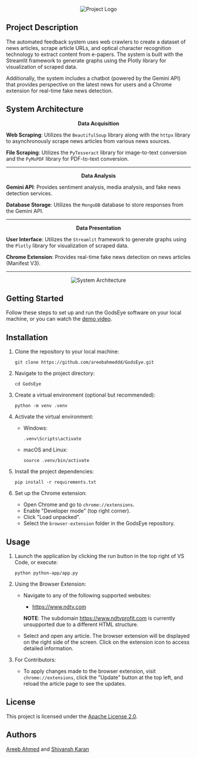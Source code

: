 <p align="center">
  <img src="https://github.com/areebahmeddd/GodsEye/blob/main/assets/logo.png" alt="Project Logo">
</p>

## Project Description

The automated feedback system uses web crawlers to create a dataset of news articles, scrape article URLs, and optical character recognition technology to extract content from e-papers. The system is built with the Streamlit framework to generate graphs using the Plotly library for visualization of scraped data.

Additionally, the system includes a chatbot (powered by the Gemini API) that provides perspective on the latest news for users and a Chrome extension for real-time fake news detection.

## System Architecture

<p align="center">
  <strong>Data Acquisition</strong>
</p>

**Web Scraping**: Utilizes the `BeautifulSoup` library along with the `httpx` library to asynchronously scrape news articles from various news sources.

**File Scraping**: Utilizes the `PyTesseract` library for image-to-text conversion and the `PyMuPDF` library for PDF-to-text conversion.

---

<p align="center">
  <strong>Data Analysis</strong>
</p>

**Gemini API**: Provides sentiment analysis, media analysis, and fake news detection services.

**Database Storage**: Utilizes the `MongoDB` database to store responses from the Gemini API.

---

<p align="center">
  <strong>Data Presentation</strong>
</p>

**User Interface**: Utilizes the `Streamlit` framework to generate graphs using the `Plotly` library for visualization of scraped data.

**Chrome Extension**: Provides real-time fake news detection on news articles (Manifest V3).

---

<p align="center">
  <img src="https://github.com/areebahmeddd/GodsEye/blob/main/assets/architecture.png" alt="System Architecture">
</p>

## Getting Started

Follow these steps to set up and run the GodsEye software on your local machine, or you can watch the [demo video](https://youtube.com/watch?v=GFApJyF8yc0).

## Installation

1. Clone the repository to your local machine:
    ```shell
    git clone https://github.com/areebahmeddd/GodsEye.git
    ```

2. Navigate to the project directory:
    ```shell
    cd GodsEye
    ```

3. Create a virtual environment (optional but recommended):
    ```shell
    python -m venv .venv
    ```

4. Activate the virtual environment:
    - Windows:
        ```shell
        .venv\Scripts\activate
        ```
    - macOS and Linux:
        ```shell
        source .venv/bin/activate
        ```

5. Install the project dependencies:
    ```shell
    pip install -r requirements.txt
    ```

6. Set up the Chrome extension:
    - Open Chrome and go to `chrome://extensions`.
    - Enable "Developer mode" (top right corner).
    - Click "Load unpacked".
    - Select the `browser-extension` folder in the GodsEye repository.

## Usage

1. Launch the application by clicking the run button in the top right of VS Code, or execute:
    ```shell
    python python-app/app.py
    ```

2. Using the Browser Extension:
    - Navigate to any of the following supported websites:
      - https://www.ndtv.com

      **NOTE**: The subdomain https://www.ndtvprofit.com is currently unsupported due to a different HTML structure.

    - Select and open any article. The browser extension will be displayed on the right side of the screen. Click on the extension icon to access detailed information.

3. For Contributors:
    - To apply changes made to the browser extension, visit `chrome://extensions`, click the "Update" button at the top left, and reload the article page to see the updates.

## License

This project is licensed under the [Apache License 2.0](https://github.com/areebahmeddd/GodsEye/blob/main/LICENSE).

## Authors

[Areeb Ahmed](https://github.com/areebahmeddd) and [Shivansh Karan](https://github.com/SpaceTesla)
